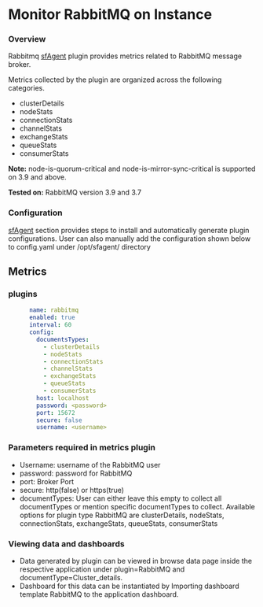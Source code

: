 # Monitor RabbitMQ on Instance

### Overview

Rabbitmq [sfAgent](/docs/selfhosted-turbo/Quick_Start/getting_started#sfagent) plugin provides metrics related to RabbitMQ message broker.  

Metrics collected by the plugin are organized across the following categories.

- clusterDetails
- nodeStats
- connectionStats
- channelStats
- exchangeStats
- queueStats
- consumerStats

**Note:** node-is-quorum-critical and node-is-mirror-sync-critical is supported on 3.9 and above.

**Tested on:** RabbitMQ version 3.9 and 3.7

### Configuration

[sfAgent](/docs/selfhosted-turbo/Quick_Start/getting_started#sfagent) section provides steps to install and automatically generate plugin configurations. User can also manually add the configuration shown below to config.yaml under /opt/sfagent/ directory

## Metrics 

### plugins  


```yaml
      name: rabbitmq
      enabled: true
      interval: 60
      config:
        documentsTypes:
          - clusterDetails
          - nodeStats
          - connectionStats
          - channelStats
          - exchangeStats
          - queueStats
          - consumerStats
        host: localhost
        password: <password>
        port: 15672
        secure: false
        username: <username>

```



### Parameters required in metrics plugin   

- Username: username of the RabbitMQ user
- password: password for RabbitMQ
- port: Broker Port
- secure: http(false) or https(true)
- documentTypes: User can either leave this empty to collect all documentTypes or mention specific documentTypes to collect. Available options for plugin type RabbitMQ are clusterDetails, nodeStats, connectionStats, exchangeStats, queueStats, consumerStats


### Viewing data and dashboards

- Data generated by plugin can be viewed in browse data page inside the respective application under plugin=RabbitMQ and documentType=Cluster_details.
- Dashboard for this data can be instantiated by Importing dashboard template RabbitMQ to the application dashboard.

